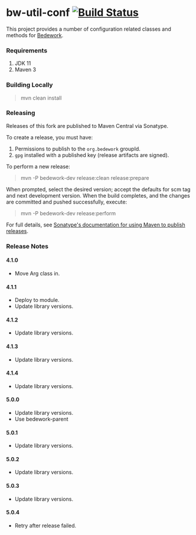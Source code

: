 # bw-util-conf [![Build Status](https://travis-ci.org/Bedework/bw-util-conf.svg)](https://travis-ci.org/Bedework/bw-util-conf)

This project provides a number of configuration related classes and methods for
[Bedework](https://www.apereo.org/projects/bedework).

### Requirements

1. JDK 11
2. Maven 3

### Building Locally

> mvn clean install

### Releasing

Releases of this fork are published to Maven Central via Sonatype.

To create a release, you must have:

1. Permissions to publish to the `org.bedework` groupId.
2. `gpg` installed with a published key (release artifacts are signed).

To perform a new release:

> mvn -P bedework-dev release:clean release:prepare

When prompted, select the desired version; accept the defaults for scm tag and next development version.
When the build completes, and the changes are committed and pushed successfully, execute:

> mvn -P bedework-dev release:perform

For full details, see [Sonatype's documentation for using Maven to publish releases](http://central.sonatype.org/pages/apache-maven.html).

### Release Notes
#### 4.1.0
 * Move Arg class in.

#### 4.1.1
 * Deploy to module.
 * Update library versions.

#### 4.1.2
 * Update library versions.

#### 4.1.3
 * Update library versions.

#### 4.1.4
 * Update library versions.

#### 5.0.0
 * Update library versions.
 * Use bedework-parent

#### 5.0.1
 * Update library versions.

#### 5.0.2
 * Update library versions.

#### 5.0.3
 * Update library versions.

#### 5.0.4
 * Retry after release failed.

